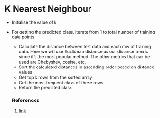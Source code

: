 # K Nearest Neighbour

* Initialise the value of k
* For getting the predicted class, iterate from 1 to total number of training data points
    - Calculate the distance between test data and each row of training data. Here we will use Euclidean distance as our distance metric since it’s the most popular method. The other metrics that can be used are Chebyshev, cosine, etc.
    - Sort the calculated distances in ascending order based on distance values
    - Get top k rows from the sorted array
    - Get the most frequent class of these rows
    - Return the predicted class


    ### References
    1. [link](https://www.analyticsvidhya.com/blog/2018/03/introduction-k-neighbours-algorithm-clustering/)